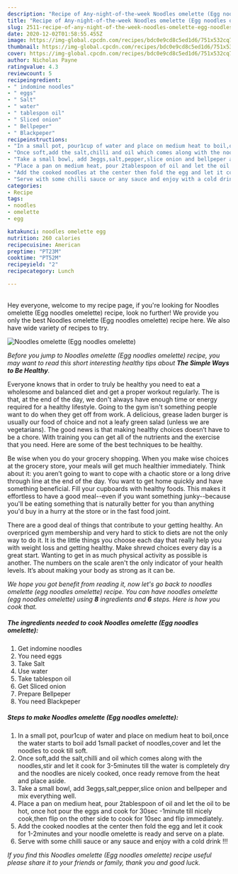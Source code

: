 ```yaml
---
description: "Recipe of Any-night-of-the-week Noodles omelette (Egg noodles omelette)"
title: "Recipe of Any-night-of-the-week Noodles omelette (Egg noodles omelette)"
slug: 2511-recipe-of-any-night-of-the-week-noodles-omelette-egg-noodles-omelette
date: 2020-12-02T01:58:55.455Z
image: https://img-global.cpcdn.com/recipes/bdc0e9cd8c5ed1d6/751x532cq70/noodles-omelette-egg-noodles-omelette-recipe-main-photo.jpg
thumbnail: https://img-global.cpcdn.com/recipes/bdc0e9cd8c5ed1d6/751x532cq70/noodles-omelette-egg-noodles-omelette-recipe-main-photo.jpg
cover: https://img-global.cpcdn.com/recipes/bdc0e9cd8c5ed1d6/751x532cq70/noodles-omelette-egg-noodles-omelette-recipe-main-photo.jpg
author: Nicholas Payne
ratingvalue: 4.3
reviewcount: 5
recipeingredient:
- " indomine noodles"
- " eggs"
- " Salt"
- " water"
- " tablespon oil"
- " Sliced onion"
- " Bellpeper"
- " Blackpeper"
recipeinstructions:
- "In a small pot, pour1cup of water and place on medium heat to boil,once the water starts to boil add 1small packet of noodles,cover and let the noodles to cook till soft."
- "Once soft,add the salt,chilli and oil which comes along with the noodles,stir and let it cook for 3-5minutes till the water is completely dry and the noodles are nicely cooked, once ready remove from the heat and place aside."
- "Take a small bowl, add 3eggs,salt,pepper,slice onion and bellpeper and mix everything well."
- "Place a pan on medium heat, pour 2tablespoon of oil and let the oil to be hot, once hot pour the eggs and cook for 30sec -1minute till nicely cook,then flip on the other side to cook for 10sec and flip immediately."
- "Add the cooked noodles at the center then fold the egg and let it cook for 1-2minutes and your noodle omelette is ready and serve on a plate."
- "Serve with some chilli sauce or any sauce and enjoy with a cold drink !!!"
categories:
- Recipe
tags:
- noodles
- omelette
- egg

katakunci: noodles omelette egg 
nutrition: 260 calories
recipecuisine: American
preptime: "PT23M"
cooktime: "PT52M"
recipeyield: "2"
recipecategory: Lunch

---
```

<br>
Hey everyone, welcome to my recipe page, if you're looking for Noodles omelette (Egg noodles omelette) recipe, look no further! We provide you only the best Noodles omelette (Egg noodles omelette) recipe here. We also have wide variety of recipes to try.
<br>


![Noodles omelette (Egg noodles omelette)](https://img-global.cpcdn.com/recipes/bdc0e9cd8c5ed1d6/751x532cq70/noodles-omelette-egg-noodles-omelette-recipe-main-photo.jpg)

<i>Before you jump to Noodles omelette (Egg noodles omelette) recipe, you may want to read this short interesting healthy tips about <strong>The Simple Ways to Be Healthy</strong>.</i>

Everyone knows that in order to truly be healthy you need to eat a wholesome and balanced diet and get a proper workout regularly. The  is that, at the end of the day, we don't always have enough time or energy required for a healthy lifestyle. Going to the gym isn't something people want to do when they get off from work. A delicious, grease laden burger is usually our food of choice and not a leafy green salad (unless we are vegetarians). The good news is that making healthy choices doesn’t have to be a chore. With training you can get all of the nutrients and the exercise that you need. Here are some of the best techniques to be healthy.

Be wise when you do your grocery shopping. When you make wise choices at the grocery store, your meals will get much healthier immediately. Think about it: you aren’t going to want to cope with a chaotic store or a long drive through line at the end of the day. You want to get home quickly and have something beneficial. Fill your cupboards with healthy foods. This makes it effortless to have a good meal--even if you want something junky--because you'll be eating something that is naturally better for you than anything you'd buy in a hurry at the store or in the fast food joint.

There are a good deal of things that contribute to your getting healthy. An overpriced gym membership and very hard to stick to diets are not the only way to do it. It is the little things you choose each day that really help you with weight loss and getting healthy. Make shrewd choices every day is a great start. Wanting to get in as much physical activity as possible is another. The numbers on the scale aren't the only indicator of your health levels. It’s about making your body as strong as it can be. 


<i>We hope you got benefit from reading it, now let's go back to noodles omelette (egg noodles omelette) recipe. You can have noodles omelette (egg noodles omelette) using <strong>8</strong> ingredients and <strong>6</strong> steps. Here is how you cook that.
</i>

##### The ingredients needed to cook Noodles omelette (Egg noodles omelette):

1. Get  indomine noodles
1. You need  eggs
1. Take  Salt
1. Use  water
1. Take  tablespon oil
1. Get  Sliced onion
1. Prepare  Bellpeper
1. You need  Blackpeper


##### Steps to make Noodles omelette (Egg noodles omelette):

1. In a small pot, pour1cup of water and place on medium heat to boil,once the water starts to boil add 1small packet of noodles,cover and let the noodles to cook till soft.
1. Once soft,add the salt,chilli and oil which comes along with the noodles,stir and let it cook for 3-5minutes till the water is completely dry and the noodles are nicely cooked, once ready remove from the heat and place aside.
1. Take a small bowl, add 3eggs,salt,pepper,slice onion and bellpeper and mix everything well.
1. Place a pan on medium heat, pour 2tablespoon of oil and let the oil to be hot, once hot pour the eggs and cook for 30sec -1minute till nicely cook,then flip on the other side to cook for 10sec and flip immediately.
1. Add the cooked noodles at the center then fold the egg and let it cook for 1-2minutes and your noodle omelette is ready and serve on a plate.
1. Serve with some chilli sauce or any sauce and enjoy with a cold drink !!!


<i>If you find this Noodles omelette (Egg noodles omelette) recipe useful please share it to your friends or family, thank you and good luck.</i>
